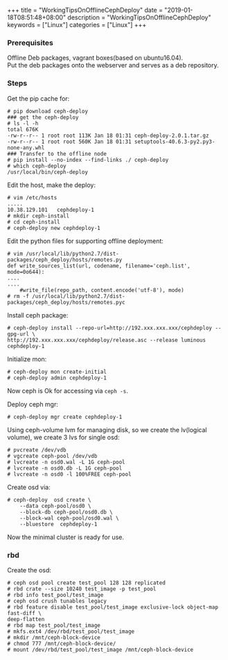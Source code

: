+++
title = "WorkingTipsOnOfflineCephDeploy"
date = "2019-01-18T08:51:48+08:00"
description = "WorkingTipsOnOfflineCephDeploy"
keywords = ["Linux"]
categories = ["Linux"]
+++
### Prerequisites
Offline Deb packages, vagrant boxes(based on ubuntu16.04).     
Put the deb packages onto the webserver and serves as a deb repository.    

### Steps
Get the pip cache for:    

```
# pip download ceph-deploy
### get the ceph-deploy
# ls -l -h
total 676K
-rw-r--r-- 1 root root 113K Jan 18 01:31 ceph-deploy-2.0.1.tar.gz
-rw-r--r-- 1 root root 560K Jan 18 01:31 setuptools-40.6.3-py2.py3-none-any.whl
### Transfer to the offline node
# pip install --no-index --find-links ./ ceph-deploy
# which ceph-deploy
/usr/local/bin/ceph-deploy
```
Edit the host, make the deploy:    

```
# vim /etc/hosts
.....
10.38.129.101	cephdeploy-1
# mkdir ceph-install
# cd ceph-install
# ceph-deploy new cephdeploy-1
```
Edit the python files for supporting offline deployment:    

```
# vim /usr/local/lib/python2.7/dist-packages/ceph_deploy/hosts/remotes.py
def write_sources_list(url, codename, filename='ceph.list', mode=0o644): 
....
....
    #write_file(repo_path, content.encode('utf-8'), mode)
# rm -f /usr/local/lib/python2.7/dist-packages/ceph_deploy/hosts/remotes.pyc
```
Install ceph package:    

```
# ceph-deploy install --repo-url=http://192.xxx.xxx.xxx/cephdeploy --gpg-url \
http://192.xxx.xxx.xxx/cephdeploy/release.asc --release luminous cephdeploy-1
```
Initialize mon:    

```
# ceph-deploy mon create-initial
# ceph-deploy admin cephdeploy-1
```
Now ceph is Ok for accessing via `ceph -s`.    

Deploy ceph mgr:    

```
# ceph-deploy mgr create cephdeploy-1
```
Using ceph-volume lvm for managing disk, so we create the lv(logical volume),
we create 3 lvs for single osd:    

```
# pvcreate /dev/vdb
# vgcreate ceph-pool /dev/vdb
# lvcreate -n osd0.wal -L 1G ceph-pool
# lvcreate -n osd0.db -L 1G ceph-pool
# lvcreate -n osd0 -l 100%FREE ceph-pool
```
Create osd via:    

```
# ceph-deploy  osd create \
    --data ceph-pool/osd0 \
    --block-db ceph-pool/osd0.db \
    --block-wal ceph-pool/osd0.wal \
    --bluestore  cephdeploy-1
```
Now the minimal cluster is ready for use.    

### rbd
Create the osd:    

```
# ceph osd pool create test_pool 128 128 replicated
# rbd crate --size 10240 test_image -p test_pool
# rbd info test_pool/test_image
# ceph osd crush tunables legacy
# rbd feature disable test_pool/test_image exclusive-lock object-map fast-diff \
deep-flatten
# rbd map test_pool/test_image
# mkfs.ext4 /dev/rbd/test_pool/test_image
# mkdir /mnt/ceph-block-device
# chmod 777 /mnt/ceph-block-device/
# mount /dev/rbd/test_pool/test_image /mnt/ceph-block-device
```
